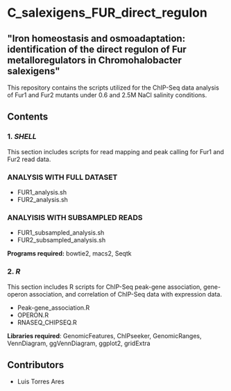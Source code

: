 # C_salexigens_FUR_direct_regulon
## "Iron homeostasis and osmoadaptation: identification of the direct regulon of Fur metalloregulators in Chromohalobacter salexigens"
This repository contains the scripts utilized for the ChIP-Seq data analysis of Fur1 and Fur2 mutants under 0.6 and 2.5M NaCl salinity conditions.

## Contents

### 1. *SHELL*
This section includes scripts for read mapping and peak calling for Fur1 and Fur2 read data.

### ANALYSIS WITH FULL DATASET
- FUR1_analysis.sh
- FUR2_analysis.sh
### ANALYISIS WITH SUBSAMPLED READS
- FUR1_subsampled_analysis.sh
- FUR2_subsampled_analysis.sh

**Programs required:** bowtie2, macs2, Seqtk

### 2. *R*
This section includes R scripts for ChIP-Seq peak-gene association, gene-operon association, and correlation of ChIP-Seq data with expression data.

- Peak-gene_association.R
- OPERON.R
- RNASEQ_CHIPSEQ.R

**Libraries required**: GenomicFeatures, ChIPseeker, GenomicRanges, VennDiagram, ggVennDiagram, ggplot2, gridExtra

## Contributors
- Luis Torres Ares





